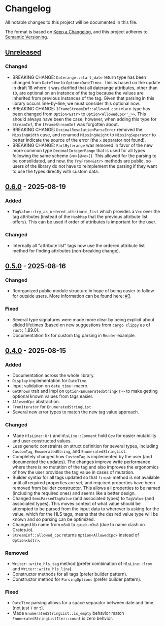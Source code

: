 # Changelog

All notable changes to this project will be documented in this file.

The format is based on [Keep a Changelog], and this project adheres to
[Semantic Versioning].

[Keep a Changelog]: https://keepachangelog.com/en/1.1.0/
[Semantic Versioning]: https://semver.org/spec/v2.0.0.html

## [Unreleased]

### Changed

- BREAKING CHANGE: `Daterange::start_date` return type has been changed
  from `DateTime` to `Option<DateTime>`. This is based on the update in
  draft 18 where it was clarified that all daterange attributes, other
  than `ID`, are optional on an instance of the tag because the values
  are inherited from previous instances of the tag. Given that parsing
  in this library occurs line-by-line, we must consider this optional
  now.
- BREAKING CHANGE: `IFrameStreamInf::allowed_cpc` return type has been
  changed from `Option<&str>` to `Option<AllowedCpc<'_>>`. This should
  always have been the case; however, when adding this type for
  `StreamInf`, the `IFrameStreamInf` was forgotten about.
- BREAKING CHANGE: `DecimalResolutionParseError` removed the
  `MissingWidth` case, and renamed `MissingHeight` to `MissingSeparator`
  to better indicate the source of the error (the `x` separator not
  found).
- BREAKING CHANGE: `PartByterange` was removed in favor of the new more
  common type `DecimalIntegerRange` that is used for all types following
  the same scheme (`<n>[@<o>]`). This allowed for the parsing to be
  consolidated, and now, the `TryFrom<&str>` methods are public, so
  users of the library do not have to reimplement the parsing if they
  want to use the types directly with custom data.

## [0.6.0] - 2025-08-19

### Added

- `TagValue::try_as_ordered_attribute_list` which provides a `Vec` over
  the tag attributes (instead of the `HashMap` that the previous
  attribute list offers). This can be used if order of attributes is
  important for the user.

### Changed

- Internally all "attribute list" tags now use the ordered attribute
  list method for finding attributes (non-breaking change).

## [0.5.0] - 2025-08-16

### Changed
- Reorganized public module structure in hope of being easier to follow
  for outside users. More information can be found here: [#3].

### Fixed
- Several type signatures were made more clear by being explicit about
  elided lifetimes (based on new suggestions from `cargo clippy` as of
  `rustc` 1.89.0).
- Documentation fix for custom tag parsing in `Reader` example.

[#3]: https://github.com/theRealRobG/m3u8/pull/3

## [0.4.0] - 2025-08-15

### Added

- Documentation across the whole library.
- `Display` implementation for `DateTime`.
- Input validation on `date_time!` macro.
- `GetKnown` trait and impl on `Option<EnumeratedString<T>>` to make
  getting optional known values from tags easier.
- `AllowedCpc` abstraction.
- `FromIterator` for `EnumeratedStringList`
- Several new error types to match the new tag value approach.

### Changed

- Made `HlsLine::Uri` and `HlsLine::Comment` hold `Cow` for easier
  mutability and user constructed values.
- Less generic constraints on struct definition for several types,
  including `CustomTag`, `EnumeratedString`, and `EnumeratedStringList`.
- Completely changed how `CustomTag` is implemented by the user (and
  documented the updates). The changes improve write performance where
  there is no mutation of the tag and also improves the ergonomics of
  how the user provides the tag value in cases of mutation.
- Builder syntax for all tags updated so that `finish` method is not
  available until all required properties are set, and required
  properties have been removed from builder constructor. This allows all
  properties to be named (including the required ones) and seems like a
  better design.
- Changed `SemiParsedTagValue` (and associated types) to `TagValue` (and
  associated types). This moves context of what value should be
  attempted to be parsed from the input data to wherever is asking for
  the value, which for the HLS tags, means that the desired value type
  will be known and so parsing can be optimized.
- Changed lib name from `m3u8` to `quick-m3u8` (due to name clash on
  Crates.io).
- `StreamInf::allowed_cpc` returns `Option<AllowedCpc>` instead of
  `Option<&str>`.

### Removed

- `Writer::write_hls_tag` method (prefer combination of `HlsLine::from`
  and `Writer::write_hls_line`).
- Constructor methods for all tags (prefer builder pattern).
- Constructor method for `ParsingOptions` (prefer builder pattern).

### Fixed

- `DateTime` parsing allows for a space separator between date and time
  (not just `T` or `t`).
- Made `EnumeratedStringList::is_empty` behavior match
  `EnumeratedStringListIter::count` is zero behvior.

[unreleased]: https://github.com/theRealRobG/m3u8/compare/0.6.0...HEAD
[0.6.0]: https://github.com/theRealRobG/m3u8/compare/0.5.0...0.6.0
[0.5.0]: https://github.com/theRealRobG/m3u8/compare/0.4.0...0.5.0
[0.4.0]: https://github.com/theRealRobG/m3u8/releases/tag/0.4.0